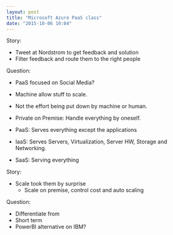 ```yaml
---
layout: post
title: "Microsoft Azure PaaS class"
date: "2015-10-06 10:04"
---
```


Story:
+ Tweet at Nordstrom to get feedback and solution
+ Filter feedback and route them to the right people


Question:

+ PaaS focused on Social Media?
+ Machine allow stuff to scale.
+ Not the effort being put down by machine or human.

+ Private on Premise: Handle everything by oneself.
+ PaaS: Serves everything except the applications
+ IaaS: Serves Servers, Virtualization, Server HW, Storage and Networking.
+ SaaS: Serving everything

Story:
+ Scale took them by surprise
  + Scale on premise, control cost and auto scaling

Question:
+ Differentiate from
+ Short term
+ PowerBI alternative on IBM?

